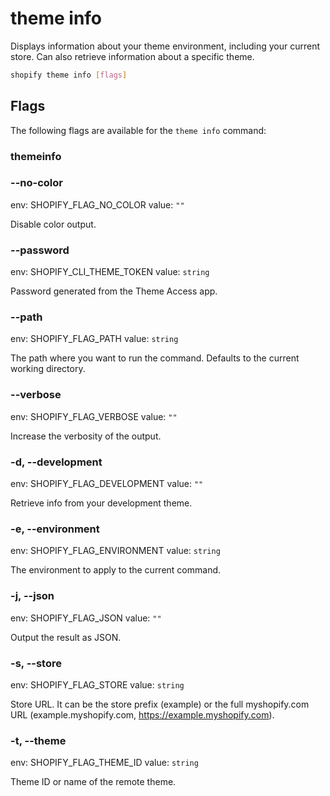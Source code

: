 # theme info

Displays information about your theme environment, including your current store. Can also retrieve information about a specific theme.

```bash
shopify theme info [flags]
```

## Flags

The following flags are available for the `theme info` command:

### themeinfo

### --no-color

env: SHOPIFY_FLAG_NO_COLOR
value: `""`

Disable color output.

### --password <value>

env: SHOPIFY_CLI_THEME_TOKEN
value: `string`

Password generated from the Theme Access app.

### --path <value>

env: SHOPIFY_FLAG_PATH
value: `string`

The path where you want to run the command. Defaults to the current working directory.

### --verbose

env: SHOPIFY_FLAG_VERBOSE
value: `""`

Increase the verbosity of the output.

### -d, --development

env: SHOPIFY_FLAG_DEVELOPMENT
value: `""`

Retrieve info from your development theme.

### -e, --environment <value>

env: SHOPIFY_FLAG_ENVIRONMENT
value: `string`

The environment to apply to the current command.

### -j, --json

env: SHOPIFY_FLAG_JSON
value: `""`

Output the result as JSON.

### -s, --store <value>

env: SHOPIFY_FLAG_STORE
value: `string`

Store URL. It can be the store prefix (example) or the full myshopify.com URL (example.myshopify.com, https://example.myshopify.com).

### -t, --theme <value>

env: SHOPIFY_FLAG_THEME_ID
value: `string`

Theme ID or name of the remote theme.

